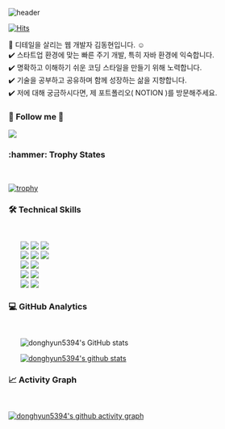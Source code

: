 ![header](https://capsule-render.vercel.app/api?type=waving&color=gradient&height=120&animation=fadeIn&section=footer&text=🚗🚘🚛&fontAlign=70)

[![Hits](https://hits.seeyoufarm.com/api/count/incr/badge.svg?url=https%3A%2F%2Fgithub.com%2Fdkssud8150%2F&count_bg=%232AB4E5D6&title_bg=%23555555&icon=&icon_color=%23E7E7E7&title=views&edge_flat=false)](https://hits.seeyoufarm.com)


👋  디테일을 살리는 웹 개발자 김동현입니다. ☺️ </br>
✔️  스타트업 환경에 맞는 빠른 주기 개발, 특히 자바 환경에 익숙합니다.</br>
✔️  명확하고 이해하기 쉬운 코딩 스타일을 만들기 위해 노력합니다. </br>
✔️  기술을 공부하고 공유하며 함께 성장하는 삶을 지향합니다. </br>
✔️  저에 대해 궁금하시다면, 제 포트폴리오( NOTION )를 방문해주세요. </br>


<h3> 🚀  Follow me 🚀</h3>
<a href="https://donghyun5767.notion.site/7c95cc193de04416b5ed6f16f9c851b9" target="_blank"><img src="https://img.shields.io/badge/Notion-000000?style=for-the-badge&logo=Notion&logoColor=#000000"/></a>



<h3> :hammer:  Trophy States </h2> </br>

[![trophy](https://github-profile-trophy.vercel.app/?username=donghyun5394&theme=tokyonight)](https://github.com/ryo-ma/github-profile-trophy)

<h3> 🛠  Technical Skills </h3> </br>

<ul>
<img src="https://img.shields.io/badge/JavaScript-F7DF1E?style=for-the-badge&logo=JavaScript&logoColor=white"/>
<img src="https://img.shields.io/badge/Spring-6DB33F?style=for-the-badge&logo=Spring&logoColor=white"/>
<img src="https://img.shields.io/badge/Spring Boot-6DB33F?style=for-the-badge&logo=Spring Boot&logoColor=white"/>
</br>
<img src="https://img.shields.io/badge/HTML5-E34F26?style=for-the-badge&logo=HTML5&logoColor=white"/>
<img src="https://img.shields.io/badge/CSS3-1572B6?style=for-the-badge&logo=CSS3&logoColor=white"/>
<img src="https://img.shields.io/badge/Adobe Photoshop-31A8FF?style=for-the-badge&logo=Adobe Photoshop&logoColor=white"/>
</br>
<img src="https://img.shields.io/badge/Git-F05032?style=for-the-badge&logo=Git&logoColor=white"/>
<img src="https://img.shields.io/badge/GitHub-181717?style=for-the-badge&logo=GitHub&logoColor=white"/><br>
<img src="https://img.shields.io/badge/Visual Studio Code-5C2D91?style=for-the-badge&logo=Visual Studio Code&logoColor=white"/>
<img src="https://img.shields.io/badge/Figma-F24E1E?style=for-the-badge&logo=Figma&logoColor=white"/>
</br>
<img src="https://img.shields.io/badge/Android-3DDC84?style=for-the-badge&logo=Android&logoColor=white"/>
<img src="https://img.shields.io/badge/Kotlin-7F52FF?style=for-the-badge&logo=Kotlin&logoColor=white"/>
</ul>

<h3> 💻  GitHub Analytics </h3> </br>
<ul>
  
![donghyun5394's GitHub stats](https://github-readme-stats.vercel.app/api?username=donghyun5394&show_icons=true&theme=tokyonight)
  
[![donghyun5394's github stats](https://github-readme-stats.vercel.app/api/top-langs/?username=donghyun5394&show_icons=true&hide_border=true&title_color=004386&icon_color=004386&layout=compact&theme=tokyonight&show_icons=true)](https://github.com/donghyun5394)
  
</ul>

<h3> 📈  Activity Graph </h3> </br>

[![donghyun5394's github activity graph](https://github-readme-activity-graph.cyclic.app/graph?username=donghyun5394&theme=dracula)](https://github.com/donghyun5394/github-readme-activity-graph)



